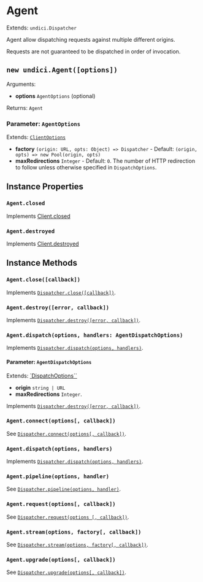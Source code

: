 # Agent

Extends: `undici.Dispatcher`

Agent allow dispatching requests against multiple different origins.

Requests are not guaranteed to be dispatched in order of invocation.

## `new undici.Agent([options])`

Arguments:

* **options** `AgentOptions` (optional)

Returns: `Agent`

### Parameter: `AgentOptions`

Extends: [`ClientOptions`](docs/api/Pool.md#parameter-pooloptions)

* **factory** `(origin: URL, opts: Object) => Dispatcher` - Default: `(origin, opts) => new Pool(origin, opts)` 
* **maxRedirections** `Integer` - Default: `0`. The number of HTTP redirection to follow unless otherwise specified in `DispatchOptions`.

## Instance Properties

### `Agent.closed`

Implements [Client.closed](docs/api/Client.md#clientclosed)

### `Agent.destroyed`

Implements [Client.destroyed](docs/api/Client.md#clientdestroyed)

## Instance Methods

### `Agent.close([callback])`

Implements [`Dispatcher.close([callback])`](docs/api/Dispatcher.md#clientclose-callback-).

### `Agent.destroy([error, callback])`

Implements [`Dispatcher.destroy([error, callback])`](docs/api/Dispatcher.md#dispatcher-callback-).

### `Agent.dispatch(options, handlers: AgentDispatchOptions)`

Implements [`Dispatcher.dispatch(options, handlers)`](docs/api/Dispatcher.md#clientdispatchoptions-handlers).

#### Parameter: `AgentDispatchOptions`

Extends: [`DispatchOptions``](docs/api/Dispatcher.md#parameter-dispatchoptions)

* **origin** `string | URL`
* **maxRedirections** `Integer`.

Implements [`Dispatcher.destroy([error, callback])`](docs/api/Dispatcher.md#dispatcher-callback-).

### `Agent.connect(options[, callback])`

See [`Dispatcher.connect(options[, callback])`](docs/api/Dispatcher.md#clientconnectoptions--callback).

### `Agent.dispatch(options, handlers)`

Implements [`Dispatcher.dispatch(options, handlers)`](docs/api/Dispatcher.md#clientdispatchoptions-handlers).

### `Agent.pipeline(options, handler)`

See [`Dispatcher.pipeline(options, handler)`](docs/api/Dispatcher.md#clientpipelineoptions-handler).

### `Agent.request(options[, callback])`

See [`Dispatcher.request(options [, callback])`](docs/api/Dispatcher.md#clientrequestoptions--callback).

### `Agent.stream(options, factory[, callback])`

See [`Dispatcher.stream(options, factory[, callback])`](docs/api/Dispatcher.md#clientstreamoptions-factory--callback).

### `Agent.upgrade(options[, callback])`

See [`Dispatcher.upgrade(options[, callback])`](docs/api/Dispatcher.md#clientupgradeoptions-callback).
